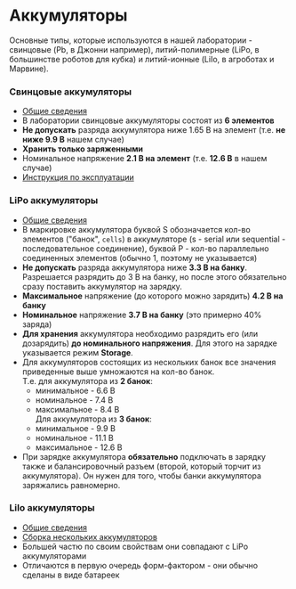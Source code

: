 # Аккумуляторы
Основные типы, которые используются в нашей лаборатории - свинцовые (Pb, в Джонни например), литий-полимерные (LiPo,
в большинстве роботов для кубка) и литий-ионные (LiIo, в агроботах и Марвине).

### Свинцовые аккумуляторы
- [Общие сведения](https://ru.wikipedia.org/wiki/%D0%A1%D0%B2%D0%B8%D0%BD%D1%86%D0%BE%D0%B2%D0%BE-%D0%BA%D0%B8%D1%81%D0%BB%D0%BE%D1%82%D0%BD%D1%8B%D0%B9_%D0%B0%D0%BA%D0%BA%D1%83%D0%BC%D1%83%D0%BB%D1%8F%D1%82%D0%BE%D1%80)  
- В лаборатории свинцовые аккумуляторы состоят из **6 элементов**
- **Не допускать** разряда аккумулятора ниже 1.65 В на элемент (т.е. **не ниже 9.9 В** нашем случае)
- **Хранить только заряженными**
- Номинальное напряжение **2.1 В на элемент** (т.е. **12.6 В** в нашем случае)
- [Инструкция по эксплуатации](https://static.chipdip.ru/lib/109/DOC001109024.pdf)

### LiPo аккумуляторы
- [Общие сведения](http://rcsearch.ru/wiki/LiPo-%D0%B0%D0%BA%D0%BA%D1%83%D0%BC%D1%83%D0%BB%D1%8F%D1%82%D0%BE%D1%80)
- В маркировке аккумулятора буквой S обозначается кол-во элементов ("банок", `cells`) в аккумуляторе (s - serial или 
sequential - последовательное соединение), буквой P - кол-во параллельно соединенных элементов (обычно 1, поэтому 
не указывается)
- **Не допускать** разряда аккумулятора ниже **3.3 В на банку**. Разрешается разрядить до 3 В на банку, но после этого
обязательно сразу поставить аккумулятор на зарядку.
- **Максимальное** напряжение (до которого можно зарядить) **4.2 В на банку**
- **Номинальное** напряжение **3.7 В на банку** (это примерно 40% заряда)
- **Для хранения** аккумулятора необходимо разрядить его (или дозарядить) **до номинального напряжения**. Для этого на 
зарядке указывается режим **Storage**.
- Для аккумуляторов состоящих из нескольких банок все значения приведенные выше умножаются на кол-во банок.   
  Т.е. для аккумулятора из **2 банок**:
  - минимальное - 6.6 В
  - номинальное - 7.4 В
  - максимальное - 8.4 В  
  Для аккумулятора из **3 банок**:
  - минимальное - 9.9 В
  - номинальное - 11.1 В
  - максимальное - 12.6 В
- При зарядке аккумулятора **обязательно** подключать в зарядку также и балансировочный разъем (второй, который торчит
  из аккумулятора). Он нужен для того, чтобы банки аккумулятора заряжались равномерно.

### LiIo аккумуляторы
- [Общие сведения](https://ru.wikipedia.org/wiki/%D0%9B%D0%B8%D1%82%D0%B8%D0%B9-%D0%B8%D0%BE%D0%BD%D0%BD%D1%8B%D0%B9_%D0%B0%D0%BA%D0%BA%D1%83%D0%BC%D1%83%D0%BB%D1%8F%D1%82%D0%BE%D1%80)
- [Сборка нескольких аккумуляторов](http://komar.bitcheese.net/ru/%D0%BA%D0%B0%D0%BA-%D1%81%D0%BE%D0%B1%D1%80%D0%B0%D1%82%D1%8C-%D0%B0%D0%BA%D0%BA%D1%83%D0%BC%D1%83%D0%BB%D1%8F%D1%82%D0%BE%D1%80%D0%BD%D1%83%D1%8E-%D0%B1%D0%B0%D1%82%D0%B0%D1%80%D0%B5%D1%8E)
- Большей частю по своим свойствам они совпадают с LiPo аккумуляторами
- Отличаются в первую очередь форм-фактором - они обычно сделаны в виде батареек
